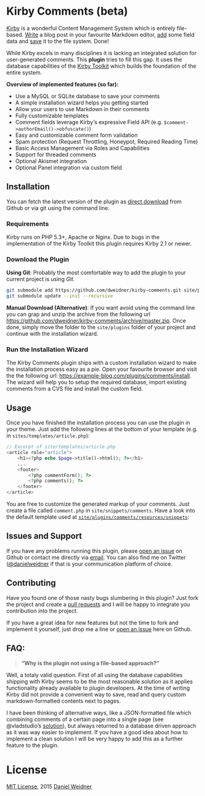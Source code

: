 # Kirby Comments (beta)

[Kirby](https://github.com/getkirby/kirby) is a wonderful Content Management System which is entirely file-based. [Write](http://getkirby.com/docs/content/text) a blog post in your favourite Markdown editor, [add](http://getkirby.com/docs/content/adding-content#fields) some field data and [save](http://getkirby.com/docs/content/adding-content#a-folder-for-every-page) it to the file system. Done!

While Kirby excels in many disciplines it is lacking an integrated solution for user-generated comments. This **plugin** tries to fill this gap. It uses the database capabilities of the [Kirby Toolkit](https://github.com/getkirby/toolkit) which builds the foundation of the entire system.

**Overview of implemented features (so far):**

- Use a MySQL or SQLite database to save your comments
- A simple installation wizard helps you getting started
- Allow your users to use Markdown in their comments
- Fully customizable templates
- Comment fields leverage Kirby‘s expressive Field API (e.g. `$comment->authorEmail()->obfuscate()`)
- Easy and customizable comment form validation
- Spam protection (Request Throttling, Honeypot, Required Reading Time)
- Basic Access Management via Roles and Capabilities
- Support for threaded comments
- Optional Akismet integration
- Optional Panel integration via custom field

## Installation

You can fetch the latest version of the plugin as [direct download](https://github.com/dweidner/kirby-comments/archive/master.zip) from Github or via git using the command line.

### Requirements
Kirby runs on PHP 5.3+, Apache or Nginx. Due to bugs in the implementation of the Kirby Toolkit  this plugin requires Kirby 2.1 or newer.

### Download the Plugin

**Using Git**:
Probably the most comfortable way to add the plugin to your current project is using *Git*.

```sh
git submodule add https://github.com/dweidner/kirby-comments.git site/plugins/comments
git submodule update --init --recursive
```

**Manual Download (Alternative)**:
If you want avoid using the command line you can grap and unzip the archive from the following url https://github.com/dweidner/kirby-comments/archive/master.zip. Once done, simply move the folder to the `site/plugins` folder of your project and continue with the installation wizard.

### Run the Installation Wizard
The Kirby Comments plugin ships with a custom installation wizard to make the installation process easy as a pie. Open your favourite browser and visit the the following url: https://example-blog.com/plugins/comments/install. The wizard will help you to setup the required database, import existing comments from a CVS file and install the custom field.

## Usage
Once you have finished the installation process you can use the plugin in your theme. Just add the following lines at the bottom of your template (e.g. in `sites/templates/article.php`):

```php
// Excerpt of site/templates/article.php
<article role="article">
	<h1><?php echo $page->title()->html(); ?></h1>
	...
	<footer>
		<?php commentForm(); ?>
		<?php comments(); ?>
	</footer>
</article>
```

You are free to customize the generated markup of your comments. Just create a file called `comment.php` in `site/snippets/comments`. Have a look into the default template used at [`site/plugins/comments/resources/snippets`](https://github.com/dweidner/kirby-comments/blob/master/resources/snippets/comment.php):

## Issues and Support
If you have any problems running this plugin, please [open an issue](https://github.com/dweidner/kirby-comments/issues/new) on Github or contact me directly via [email](http://danielweidner.de/kontakt/). You can also find me on Twitter ([@danielweidner](https://twitter.com/danielweidner) if that is your communication platform of choice.

## Contributing
Have you found one of those nasty bugs slumbering in this plugin? Just fork the project and create a [pull requests](https://github.com/dweider/kirby-comments/compare/) and I will be happy to integrate you contribution into the project.

If you have a great idea for new features but not the time to fork and implement it yourself, just drop me a line or [open an issue](https://github.com/dweidner/kirby-comments/issues/new) here on Github.

## FAQ:
> **“Why is the plugin not using a file-based approach?”**

Well, a totaly valid question. First of all using the database capabilities shipping with Kirby seems to be the most reasonable solution as it applies functionality already available to plugin developers. At the time of writing Kirby did not provide a convenient way to save, read and query custom markdown-formatted contents next to pages.

I have been thinking of alternative ways, like a JSON-formatted file which combining comments of a certain page into a single page (see @vladstudio’s [solution](https://github.com/vladstudio/vladstudio-kirby-comments)), but always returned to a database driven approach as it was way easier to implement. If you have a good idea about how to implement a clean solution I will be very happy to add this as a further feature to the plugin.

# License
[MIT License](http://www.opensource.org/licenses/mit-license.php), 2015 [Daniel Weidner](http://danielweidner.de)
